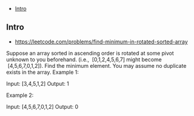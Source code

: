 - [Intro](#intro)

## Intro

- https://leetcode.com/problems/find-minimum-in-rotated-sorted-array

Suppose an array sorted in ascending order is rotated at some pivot unknown to you beforehand.
(i.e.,  [0,1,2,4,5,6,7] might become  [4,5,6,7,0,1,2]).
Find the minimum element.
You may assume no duplicate exists in the array.
Example 1:

Input: [3,4,5,1,2] 
Output: 1

Example 2:

Input: [4,5,6,7,0,1,2]
Output: 0

